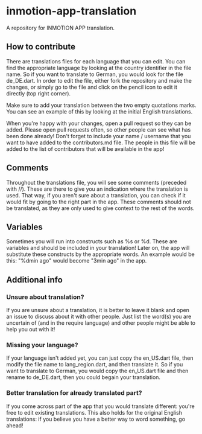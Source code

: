# inmotion-app-translation
A repository for INMOTION APP translation.

## How to contribute
There are translations files for each language that you can edit. You can find the appropriate language by looking at the country identifier in the file name. So if you want to translate to German, you would look for the file de_DE.dart. In order to edit the file, either fork the repository and make the changes, or simply go to the file and click on the pencil icon to edit it directly (top right corner).

Make sure to add your translation between the two empty quotations marks. You can see an example of this by looking at the initial English translations.

When you're happy with your changes, open a pull request so they can be added. Please open pull requests often, so other people can see what has been done already! Don't forget to include your name / username that you want to have added to the contributors.md file. The people in this file will be added to the list of contributors that will be available in the app!

## Comments
Throughout the translations file, you will see some comments (preceded with //). These are there to give you an indication where the translation is used. That way, if you aren't sure about a translation, you can check if it would fit by going to the right part in the app. These comments should not be translated, as they are only used to give context to the rest of the words.

## Variables
Sometimes you will run into constructs such as %s or %d. These are variables and should be included in your translation! Later on, the app will substitute these constructs by the appropriate words. An example would be this: "%dmin ago" would become "3min ago" in the app.

## Additional info

### Unsure about translation?
If you are unsure about a translation, it is better to leave it blank and open an issue to discuss about it with other people. Just list the word(s) you are uncertain of (and in the require language) and other people might be able to help you out with it!

### Missing your language?
If your language isn't added yet, you can just copy the en_US.dart file, then modify the file name to lang_region.dart, and then translate it. So if you want to translate to German, you would copy the en_US.dart file and then rename to de_DE.dart, then you could begain your translation.

### Better translation for already translated part?
If you come across part of the app that you would translate different: you're free to edit existing translations. This also holds for the original English translations: if you believe you have a better way to word something, go ahead!
